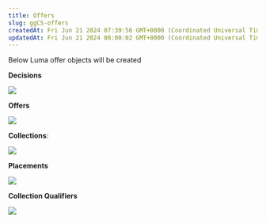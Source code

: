 ```yaml
---
title: Offers
slug: ggCS-offers
createdAt: Fri Jun 21 2024 07:39:56 GMT+0000 (Coordinated Universal Time)
updatedAt: Fri Jun 21 2024 08:00:02 GMT+0000 (Coordinated Universal Time)
---
```


Below Luma offer objects will be created

**Decisions**

![](../../assets/1Vw5maHw1Wd-S3fQ4MTJD_screenshot-2024-06-21-at-131510.png)

**Offers**

![](../../assets/qW9q8WQsHjLwMAmYCvivu_screenshot-2024-06-21-at-131708.png)

**Collections**:

![](../../assets/pSmxyhVxUFYLbyGQPXARX_screenshot-2024-06-21-at-131740.png)

**Placements**

![](../../assets/RSNfKnrkwccuPeiWFwOvN_screenshot-2024-06-21-at-131812.png)

**Collection Qualifiers**

![](../../assets/4qCK4wixqi-kBa2s6-nGC_screenshot-2024-06-21-at-132400.png)

